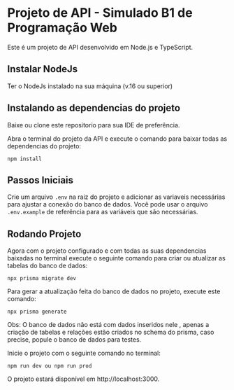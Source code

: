 # Projeto de API - Simulado B1 de Programação Web

Este é um projeto de API desenvolvido em Node.js e TypeScript.

## Instalar NodeJs

Ter o NodeJs instalado na sua máquina (v.16 ou superior)
## Instalando as dependencias do projeto

Baixe ou clone este repositorio para sua IDE de preferência.

Abra o terminal do projeto da API e execute o comando para baixar todas as dependencias do projeto:
```
npm install
``` 

## Passos Iniciais

Crie um arquivo `.env` na raiz do projeto e adicionar as variaveis necessárias para ajustar a conexão do banco de dados. Você pode usar o arquivo `.env.example` de referência para as variáveis que são necessárias.

## Rodando Projeto

Agora com o projeto configurado e com todas as suas dependencias baixadas no terminal execute o seguinte comando para criar ou atualizar as tabelas do banco de dados:
```
npx prisma migrate dev
```
Para gerar a atualização feita do banco de dados no projeto, execute este comando:
```
npx prisma generate
```

Obs: O banco de dados não está com dados inseridos nele , apenas a criação de tabelas e relações estão criados no schema do prisma, caso precise, popule o banco de dados para testes.

Inicie o projeto com o seguinte comando no terminal:
```
npm run dev ou npm run prod 
```

O projeto estará disponível em http://localhost:3000.





